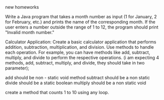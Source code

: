 new homeworks

Write a Java program that takes a month number as input (1 for January, 2 for February, etc.) and prints the name of the corresponding month. If the user enters a number outside the range of 1 to 12, the program should print "Invalid month number."

Calculator Application:
Create a basic calculator application that performs addition, subtraction, multiplication, and division. Use methods to handle each operation. For example, you can have methods like add, subtract, multiply, and divide to perform the respective operations. (i am expecting 4 methods, add, subtract, multiply, and divide, they should take in two parameter);

add should be non - static void method
subtract should be a non static
divide should be a static boolean
multiply should be a non static void

create a method that counts 1 to 10 using any loop.